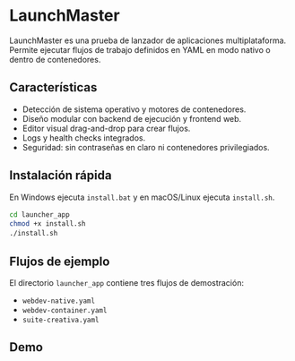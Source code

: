 # LaunchMaster

LaunchMaster es una prueba de lanzador de aplicaciones multiplataforma. Permite ejecutar flujos de trabajo definidos en YAML en modo nativo o dentro de contenedores.

## Características

- Detección de sistema operativo y motores de contenedores.
- Diseño modular con backend de ejecución y frontend web.
- Editor visual drag-and-drop para crear flujos.
- Logs y health checks integrados.
- Seguridad: sin contraseñas en claro ni contenedores privilegiados.

## Instalación rápida

En Windows ejecuta `install.bat` y en macOS/Linux ejecuta `install.sh`.

```bash
cd launcher_app
chmod +x install.sh
./install.sh
```

## Flujos de ejemplo

El directorio `launcher_app` contiene tres flujos de demostración:

- `webdev-native.yaml`
- `webdev-container.yaml`
- `suite-creativa.yaml`

## Demo

![Demostración](launcher_app/demo.gif)

